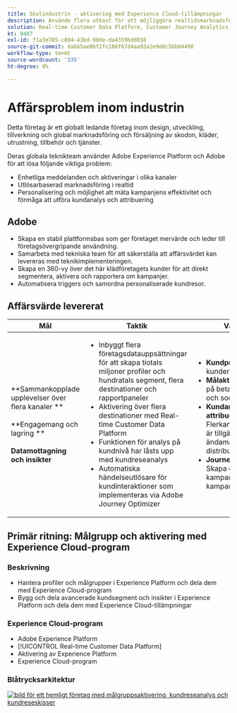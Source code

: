 ```yaml
---
title: Skolindustrin - aktivering med Experience Cloud-tillämpningar
description: Använde flera utkast för att möjliggöra realtidsmarknadsföring, flerkanalsaktivering och flerkanalsanalys.
solution: Real-time Customer Data Platform, Customer Journey Analytics, Journey Orchestration
kt: 9487
exl-id: f1a3e785-c804-43bd-90de-da4359bdd810
source-git-commit: dabb5ae0bf2fc186f67d4aa93a2e9e8c5bb04498
workflow-type: tm+mt
source-wordcount: '335'
ht-degree: 0%

---
```


# Affärsproblem inom industrin

Detta företag är ett globalt ledande företag inom design, utveckling, tillverkning och global marknadsföring och försäljning av skodon, kläder, utrustning, tillbehör och tjänster.

Deras globala teknikteam använder Adobe Experience Platform och Adobe för att lösa följande viktiga problem:

* Enhetliga meddelanden och aktiveringar i olika kanaler
* Utlösarbaserad marknadsföring i realtid
* Personalisering och möjlighet att mäta kampanjens effektivitet och förmåga att utföra kundanalys och attribuering

## Adobe

* Skapa en stabil plattformsbas som ger företaget mervärde och leder till företagsövergripande användning.
* Samarbeta med tekniska team för att säkerställa att affärsvärdet kan levereras med teknikimplementeringen.
* Skapa en 360-vy över det här klädföretagets kunder för att direkt segmentera, aktivera och rapportera om kampanjer.
* Automatisera triggers och samordna personaliserade kundresor.

## Affärsvärde levererat

| Mål | Taktik | Värdet upplåst |
|---|---|---|
| **Sammankopplade upplevelser över flera kanaler **<br></br>**Engagemang och lagring **<br></br>**Datamottagning och insikter**</ul> | <ul><li>Inbyggt flera företagsdatauppsättningar för att skapa tiotals miljoner profiler och hundratals segment, flera destinationer och rapportpaneler</li><li>Aktivering över flera destinationer med Real-time Customer Data Platform</li><li>Funktionen för analys på kundnivå har låsts upp med kundreseanalys</li><li>Automatiska händelseutlösare för kundinteraktioner som implementeras via Adobe Journey Optimizer</li></ul> | <ul><li><strong> Kundprofil: </strong>360 Grad av kunder för segmentering</li><li><strong>Målaktiveringar: </strong>Aktivering på betalda medier, e-post och sociala plattformar</li><li><strong>Kundanalys och attribuering: </strong>Flerkanalsattribueringsanalys är tillgänglig för särskilda ändamål och enkelt distribuerad<li><strong>Journey Orchestration: </strong> Skapa och driftsätta triggade kampanjer och schemalagda kampanjer i realtid</li></ul> |

## Primär ritning: Målgrupp och aktivering med Experience Cloud-program

### Beskrivning

<ul><li>Hantera profiler och målgrupper i Experience Platform och dela dem med Experience Cloud-program</li><li>Bygg och dela avancerade kundsegment och insikter i Experience Platform och dela dem med Experience Cloud-tillämpningar</li></ul>

### Experience Cloud-program

<ul><li>Adobe Experience Platform</li><li>[!UICONTROL Real-time Customer Data Platform]</li><li>Aktivering av Experience Platform</li><li>Experience Cloud-program</li></ul>

### Blåtrycksarkitektur

<a href="https://experienceleague.adobe.com/docs/blueprints-learn/architecture/audience-activation/platform-and-applications.html?lang=en"><img alt="bild för ett hemligt företag med målgruppsaktivering, kundreseanalys och kundreseskisser" src="https://experienceleague.adobe.com/docs/blueprints-learn/assets/aep+apps_vertical.svg?lang=en" class="modal-image"/></a>
